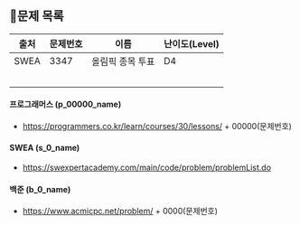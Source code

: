 ## 🐳문제 목록

  


| 출처 | 문제번호 | 이름             | 난이도(Level) |
| ---- | -------- | ---------------- | ------------- |
| SWEA | 3347     | 올림픽 종목 투표 | D4            |
|      |          |                  |               |
|      |          |                  |               |
|      |          |                  |               |
|      |          |                  |               |
|      |          |                  |               |



#### 프로그래머스 (p_00000_name)

- https://programmers.co.kr/learn/courses/30/lessons/ + 00000(문제번호)

#### SWEA (s_0_name)

- https://swexpertacademy.com/main/code/problem/problemList.do

#### 백준 (b_0_name)

- https://www.acmicpc.net/problem/ + 0000(문제번호)

